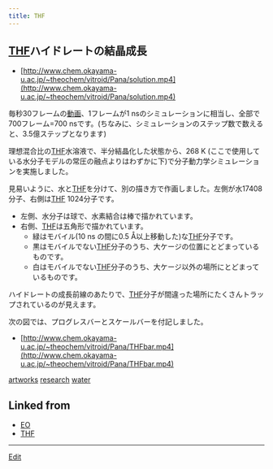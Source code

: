 ```yaml
---
title: THF
---
```

## [THF](/THF)ハイドレートの結晶成長

* [http://www.chem.okayama-u.ac.jp/~theochem/vitroid/Pana/solution.mp4](http://www.chem.okayama-u.ac.jp/~theochem/vitroid/Pana/solution.mp4)

毎秒30フレームの[動画](/動画)、1フレームが1 nsのシミュレーションに相当し、全部で700フレーム=700 nsです。(ちなみに、シミュレーションのステップ数で数えると、3.5億ステップとなります)

理想混合比の[THF](/THF)水溶液で、半分結晶化した状態から、268 K (ここで使用している水分子モデルの常圧の融点よりはわずかに下)で分子動力学シミュレーションを実施しました。

見易いように、水と[THF](/THF)を分けて、別の描き方で作画しました。左側が水17408分子、右側は[THF](/THF) 1024分子です。

* 左側、水分子は球で、水素結合は棒で描かれています。
* 右側、[THF](/THF)は五角形で描かれています。
   * 緑はモバイル(10 ns の間に0.5 Å以上移動した)な[THF](/THF)分子です。
   * 黒はモバイルでない[THF](/THF)分子のうち、大ケージの位置にとどまっているものです。
   * 白はモバイルでない[THF](/THF)分子のうち、大ケージ以外の場所にとどまっているものです。

ハイドレートの成長前線のあたりで、[THF](/THF)分子が間違った場所にたくさんトラップされているのが見えます。


次の図では、プログレスバーとスケールバーを付記しました。

* [http://www.chem.okayama-u.ac.jp/~theochem/vitroid/Pana/THFbar.mp4](http://www.chem.okayama-u.ac.jp/~theochem/vitroid/Pana/THFbar.mp4)

[artworks](/artworks)
[research](/research)
[water](/water)


## Linked from

* [EO](/EO)
* [THF](/THF)


----

[Edit](https://github.com/vitroid/vitroid.github.io/edit/master/MD/THF.md)

